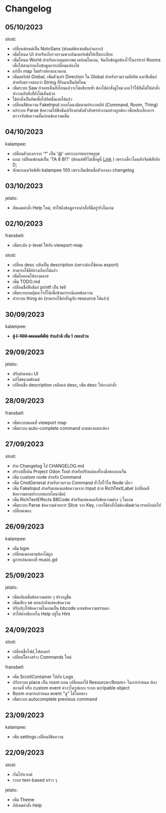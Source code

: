 # Changelog

## 05/10/2023
slost:
- เปลี่ยนฟอนต์เป็น NotoSans (ฟอนต์พิกเซลมันอ่านยาก)
- เพิ่มโหนด UI สำหรับเก็บรวบรวมพวกอินเตอร์เฟซให้เป็นระเบียบ
- เพิ่มโหนด World สำหรับควบคุมสภาพแวดล้อมในเกม, จัดเก็บข้อมูลห้องไว้ในอาร์เรย์ Rooms เพื่อให้สามารถเก็บข้อมูลการเปลี่ยนแปลงได้
- แก้บั๊ก map ไม่สร้างห้องแนวนอน
- เพิ่มสคริปต์ Global, เพิ่มตัวแปร Direction ใน Global สำหรับรวมรวมคีย์ทิศ และฟังชันก์สำหรับตรวจสอบว่า String ที่รับมาเป็นทิศไหน
- เพิ่มระบบ Saw ถ้าเคยเห็นสิ่งไหนแล้วจะไม่อธิบายซ้ำ ต้องใช้คำสั่งดูใหม่ และไว้ใช้ปิดไม่ให้คำสั่งทำงานกับสิ่งที่ยังไม่เห็นด้วย
- ใช้คำสั่งเป็นทิศเพื่อไปทิศนั้นเลยได้แล้ว
- เปลี่ยนสีข้อความ FakeInput แบบไดนามิคตามประเภทคีย์ (Command, Room, Thing)
- แก้ระบบ Parse ข้อความให้ฟังชันก์เรียงลำดับตัวอักษรทำงานอย่างถูกต้อง เพื่อหลีกเลี่ยงการตรวจจับข้อความสั้นก่อนข้อความเต็ม

## 04/10/2023
kalampee:
- เปลี่ยนตัวละครจาก '*' เป็น '@' เพราะเคารพบรรพบุรุษ
- แถม: เปลี่ยนฟอนต์เป็น 'TA 8 BIT' (ฟอนต์ฟรีไม่เชื่อดูนี่ [Link](https://www.f0nt.com/release/ta-8-bit/) ) เพราะเดี๋ยวโดนหักจิตพิสัยอีก D;
- หักคะแนนจิตพิสัย kalampee 100 เพราะลืมเขียนชื่อตัวเองลง changelog

## 03/10/2023
jelato:
- อัพเดตคำสั่ง Help ใหม่, ทำให้ดึงข้อมูลจากคำสั่งที่มีอยู่จริงในเกม

## 02/10/2023
fransbell:
- เพิ่มระดับ z-level ให้กับ viewport-map

slost:
- เปลี่ยน desc กลับเป็น description (เพราะต้องใช้ตอน export)
- สามารถใช้คีย์ทางเลือกได้แล้ว
- เพิ่มไอคอนให้บางคลาส
- เพิ่ม TODO.md
- เปลี่ยนชื่อฟังชันก์ printf เป็น tell
- เพิ่มระบบกดปุ่มอะไรก็ได้เพื่อข้ามการอนิเมทข้อความ
- ทำระบบ thing ต่อ (สามารถใช้คำสั่งดูกับ resource ได้แล้ว)

## 30/09/2023
kalampee:
- **~~อู้ (-100 คะแนนพิสัย)~~ ทำแล้วดิ เพิ่ม 1 เพลงถ้วน**

## 29/09/2023
jelato:
- ปรับตำแหน่ง UI
- แก้ไขขนาดฟอนต์
- เปลี่ยนชื่อ description เหลือแค่ desc, เพิ่ม desc ให้บางคำสั่ง

## 28/09/2023
fransbell:
- เพิ่มระบบแผนที่ viewport map
- เพิ่มระบบ auto-complete command ตามของแต่ละห้อง

## 27/09/2023
slost:
- ย้าย Changelog ไป CHANGELOG.md
- สร้างปลั๊กอิน Project Odon Tool สำหรับปรับแต่งเครื่องมือของเอนจิ้น
- เพิ่ม custom node สำหรับ Command
- เพิ่ม CmdGeneral สำหรับรวบรวม Command ทั่วไปไว้ใน Node เดียว
- เพิ่ม FakeInput สำหรับแสดงผลข้อความจาก Input ด้วย RichTextLabel (เปลี่ยนสีข้อความตามประเภทแบบไดนามิค)
- เพิ่ม RichTextEffects BBCode สำหรับแสดงผลกับข้อความต่าง ๆ ในเกม
- เพิ่มระบบ Parse ข้อความด้วยการ Slice จาก Key, เวลาใช้คำสั่งไม่ต้องพิมพ์เว้นวรรคอีกต่อไป
- เปลี่ยนเพลง

## 26/09/2023
kalampee:
- เพิ่ม bgm
- เปลี่ยนเพลงตามห้องไม่ถูก
- ดูการเล่นเพลงที่ music.gd

## 25/09/2023
jelato:
- เพิ่มอนิเมชั่นข้อความค่อย ๆ ปรากฎขึ้น
- เพิ่มเสียง se ตอนกำลังแสดงข้อความ
- ปรับปรุงให้ข้อความในเกมเป็น bbcode แทนข้อความธรรมดา
- ทำให้คำอธิบายใน Help อยู่ใน Hint

## 24/09/2023
slost:
- เปลี่ยนชื่อไฟล์,โฟลเดอร์
- เปลี่ยนโึครงสร้าง Commands ใหม่

fransbell:
- เพิ่ม ScrollContainer ให้กับ Logs
- ปรับระบบ place เป็น room แทน เปลี่ยนมาใช้ Resource\<Room\> ในการกำหนด ห้อง สถานที่ หรือ custom event ต่างๆในรูปแบบ ระบบ scripable object
- Room สามารถกำหนด event "ดู" ได้โดยตรง
- เพิ่มระบบ autocomplete previous command

## 23/09/2023
kalampee:
- เพิ่ม settings เปลี่ยนสีข้อความ

## 22/09/2023
slost:
- เริ่มโปรเจกต์
- ระบบ text-based คร่าว ๆ

jelato:
- เพิ่ม Theme
- อัปเดตคำสั่ง Help
